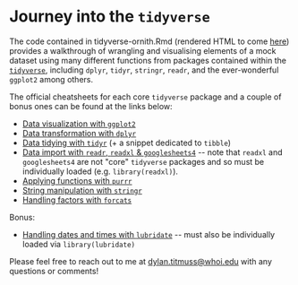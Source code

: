 # Journey into the `tidyverse`

The code contained in tidyverse-ornith.Rmd (rendered HTML to come [here]()) provides a walkthrough of wrangling and visualising elements of a mock dataset using many different functions from packages contained within the [`tidyverse`](https://www.tidyverse.org/packages/), including `dplyr`, `tidyr`, `stringr`, `readr`, and the ever-wonderful `ggplot2` among others.

The official cheatsheets for each core `tidyverse` package and a couple of bonus ones can be found at the links below:
* [Data visualization with `ggplot2`](https://rstudio.github.io/cheatsheets/data-visualization.pdf)
* [Data transformation with `dplyr`](https://rstudio.github.io/cheatsheets/data-transformation.pdf)
* [Data tidying with `tidyr`](https://rstudio.github.io/cheatsheets/tidyr.pdf) (+ a snippet dedicated to `tibble`)
* [Data import with `readr`, `readxl` & `googlesheets4`](https://rstudio.github.io/cheatsheets/data-import.pdf) -- note that `readxl` and `googlesheets4` are not "core" `tidyverse` packages and so must be individually loaded (e.g. `library(readxl)`).
* [Applying functions with `purrr`](https://rstudio.github.io/cheatsheets/purrr.pdf)
* [String manipulation with `stringr`](https://rstudio.github.io/cheatsheets/strings.pdf)
* [Handling factors with `forcats`](https://rstudio.github.io/cheatsheets/factors.pdf)

Bonus:
* [Handling dates and times with `lubridate`](https://rstudio.github.io/cheatsheets/lubridate.pdf) -- must also be individually loaded via `library(lubridate)`

Please feel free to reach out to me at dylan.titmuss@whoi.edu with any questions or comments!

